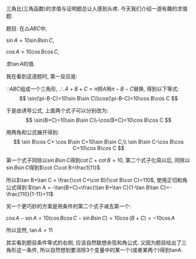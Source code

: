 三角比(三角函数)的求值与证明题总让人感到头疼. 今天我们介绍一道有趣的求值题:

题目: 在$\triangle ABC$中,

$\sin A=10\sin B\sin C,$

$\cos A= 10\cos B\cos C$, 

求$\tan A$的值.

我在看到这道题时, 第一反应是:

$\because ABC$组成一个三角形, $\therefore A+B+C=\pi$把$A$用$\pi-B-C$替换, 得到以下等式:
$$
\sin(\pi-B-C)=10\sin B\sin C\\\cos(\pi-B-C)=10\cos B\cos C
$$


于是由诱导公式, 上面两个式子可以分别改为: 
$$
\sin(B+C)=10\sin B\sin C\\-\cos(B+C)=10\cos B\cos C
$$


用两角和公式展开得到:
$$
\sin B\cos C+ \cos B\sin C=10\sin B\sin C,\\
\sin B\sin C-\cos B\cos C=10\cos B\cos C
$$

第一个式子同除以$\sin B\sin C$得到$\cot C+ \cot B=10$, 第二个式子化简以后, 同除以$\sin B\sin C$得到$\cot C\cot B=\frac1{11}$

所以$\tan B+\tan C = \frac{\cot C+\cot B}{\cot B\cot C}=110$, 使用正切和角公式得到:$\tan A = -\tan(B+C)=\frac{\tan B+\tan C}{1-\tan B\tan C}=-\frac{110}{1-11}=11$

另一个更巧妙的方案是用条件的第二个式子减去第一个:

$\cos A-\sin A=10(\cos B\cos C-\sin B\sin C)=10\cos(B+C)=-10\cos A$

所以显然, $\tan A=11$

其实看到题目条件等式的右侧, 应该自然联想余弦和角公式. 又因为题目给出了三角形这一条件, 所以自然想到要消除3个变量中的某一个(或者某两个)得到tanA.

